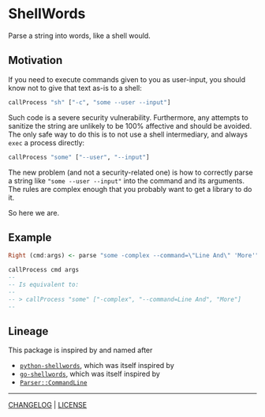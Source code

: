 # ShellWords

Parse a string into words, like a shell would.

## Motivation

If you need to execute commands given to you as user-input, you should know not
to give that text as-is to a shell:

```haskell
callProcess "sh" ["-c", "some --user --input"]
```

Such code is a severe security vulnerability. Furthermore, any attempts to
sanitize the string are unlikely to be 100% affective and should be avoided. The
only safe way to do this is to not use a shell intermediary, and always `exec` a
process directly:

```haskell
callProcess "some" ["--user", "--input"]
```

The new problem (and not a security-related one) is how to correctly parse a
string like `"some --user --input"` into the command and its arguments. The
rules are complex enough that you probably want to get a library to do it.

So here we are.

## Example

```haskell
Right (cmd:args) <- parse "some -complex --command=\"Line And\" 'More'"

callProcess cmd args
--
-- Is equivalent to:
--
-- > callProcess "some" ["-complex", "--command=Line And", "More"]
--
```

## Lineage

This package is inspired by and named after

- [`python-shellwords`][python-shellwords], which was itself inspired by
- [`go-shellwords`][go-shellwords], which was itself inspired by
- [`Parser::CommandLine`][parser-commandline]

[python-shellwords]: https://github.com/mozillazg/python-shellwords
[go-shellwords]: https://github.com/mattn/go-shellwords
[parser-commandline]: https://github.com/Songmu/p5-Parse-CommandLine

---

[CHANGELOG](./CHANGELOG.md) | [LICENSE](./LICENSE)
